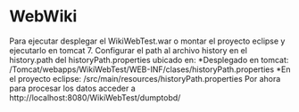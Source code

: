 # WebWiki

Para ejecutar desplegar el WikiWebTest.war o montar el proyecto eclipse y ejecutarlo en tomcat 7.
Configurar el path al archivo history en el history.path del historyPath.properties ubicado en:
	*Desplegado en tomcat: /Tomcat/webapps/WikiWebTest/WEB-INF/clases/historyPath.properties
	*En el proyecto eclipse: /src/main/resources/historyPath.properties
Por ahora para procesar los datos acceder a http://localhost:8080/WikiWebTest/dumptobd/